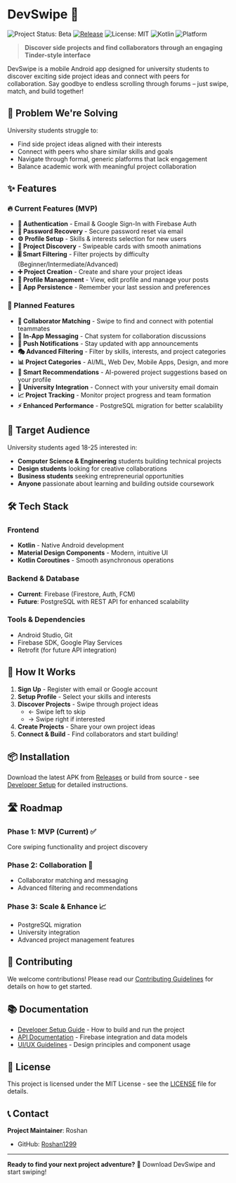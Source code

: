 # DevSwipe 🚀

![Project Status: Beta](https://img.shields.io/badge/status-beta-yellow.svg)
[![Release](https://img.shields.io/badge/release-v0.1.0--beta-blue)](https://github.com/Roshan1299/DevSwipe/releases)
![License: MIT](https://img.shields.io/badge/License-MIT-blue.svg)
![Kotlin](https://img.shields.io/badge/Made%20with-Kotlin-blueviolet.svg)
![Platform](https://img.shields.io/badge/platform-Android-green.svg)

> **Discover side projects and find collaborators through an engaging Tinder-style interface**

DevSwipe is a mobile Android app designed for university students to discover exciting side project ideas and connect with peers for collaboration. Say goodbye to endless scrolling through forums – just swipe, match, and build together!

## 🎯 Problem We're Solving

University students struggle to:
- Find side project ideas aligned with their interests
- Connect with peers who share similar skills and goals
- Navigate through formal, generic platforms that lack engagement
- Balance academic work with meaningful project collaboration

## ✨ Features

### 🔥 Current Features (MVP)
- **🔐 Authentication** - Email & Google Sign-In with Firebase Auth
- **🔑 Password Recovery** - Secure password reset via email
- **⚙️ Profile Setup** - Skills & interests selection for new users
- **📱 Project Discovery** - Swipeable cards with smooth animations
- **🎚️ Smart Filtering** - Filter projects by difficulty (Beginner/Intermediate/Advanced)
- **➕ Project Creation** - Create and share your project ideas
- **👤 Profile Management** - View, edit profile and manage your posts
- **💾 App Persistence** - Remember your last session and preferences

### 🚀 Planned Features
- **🤝 Collaborator Matching** - Swipe to find and connect with potential teammates
- **💬 In-App Messaging** - Chat system for collaboration discussions
- **🔔 Push Notifications** - Stay updated with app announcements
- **🎭 Advanced Filtering** - Filter by skills, interests, and project categories
- **📊 Project Categories** - AI/ML, Web Dev, Mobile Apps, Design, and more
- **🤖 Smart Recommendations** - AI-powered project suggestions based on your profile
- **🏫 University Integration** - Connect with your university email domain
- **📈 Project Tracking** - Monitor project progress and team formation
- **⚡ Enhanced Performance** - PostgreSQL migration for better scalability

## 🎯 Target Audience

University students aged 18-25 interested in:
- **Computer Science & Engineering** students building technical projects
- **Design students** looking for creative collaborations
- **Business students** seeking entrepreneurial opportunities
- **Anyone** passionate about learning and building outside coursework

## 🛠️ Tech Stack

### Frontend
- **Kotlin** - Native Android development
- **Material Design Components** - Modern, intuitive UI
- **Kotlin Coroutines** - Smooth asynchronous operations

### Backend & Database
- **Current**: Firebase (Firestore, Auth, FCM)
- **Future**: PostgreSQL with REST API for enhanced scalability

### Tools & Dependencies
- Android Studio, Git
- Firebase SDK, Google Play Services
- Retrofit (for future API integration)

## 📱 How It Works

1. **Sign Up** - Register with email or Google account
2. **Setup Profile** - Select your skills and interests
3. **Discover Projects** - Swipe through project ideas
   - ← Swipe left to skip
   - → Swipe right if interested
4. **Create Projects** - Share your own project ideas
5. **Connect & Build** - Find collaborators and start building!

## 📦 Installation

Download the latest APK from [Releases](https://github.com/Roshan1299/DevSwipe/releases) or build from source - see [Developer Setup](docs/SETUP.md) for detailed instructions.

## 🛣️ Roadmap

### Phase 1: MVP (Current) ✅
Core swiping functionality and project discovery

### Phase 2: Collaboration 🔄
- Collaborator matching and messaging
- Advanced filtering and recommendations

### Phase 3: Scale & Enhance 📈
- PostgreSQL migration
- University integration
- Advanced project management features

## 🤝 Contributing

We welcome contributions! Please read our [Contributing Guidelines](CONTRIBUTING.md) for details on how to get started.

## 📚 Documentation

- [Developer Setup Guide](docs/SETUP.md) - How to build and run the project
- [API Documentation](docs/API.md) - Firebase integration and data models  
- [UI/UX Guidelines](docs/DESIGN.md) - Design principles and component usage

## 📄 License

This project is licensed under the MIT License - see the [LICENSE](LICENSE) file for details.

## 📞 Contact

**Project Maintainer**: Roshan
- GitHub: [Roshan1299](https://github.com/Roshan1299)

---

**Ready to find your next project adventure?** 🎯 Download DevSwipe and start swiping!
